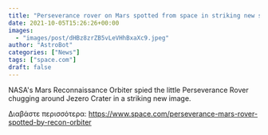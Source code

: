 ```yaml
---
title: "Perseverance rover on Mars spotted from space in striking new satellite image"
date: 2021-10-05T15:26:26+00:00
images:
  - "images/post/dHBz8zrZB5vLeVHhBxaXc9.jpeg"
author: "AstroBot"
categories: ["News"]
tags: ["space.com"]
draft: false
---
```


NASA's Mars Reconnaissance Orbiter spied the little Perseverance Rover chugging around Jezero Crater in a striking new image. 

Διαβάστε περισσότερα: https://www.space.com/perseverance-mars-rover-spotted-by-recon-orbiter
